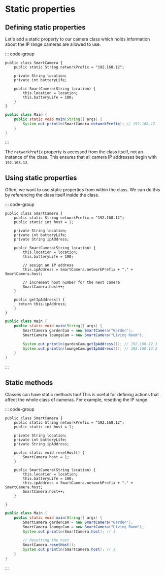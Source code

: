 # Static properties

<Vimeo id="123" />

## Defining static properties

Let's add a static property to our camera class which holds information about
the IP range cameras are allowed to use.

::: code-group

```java{2} [SmartCamera.java]
public class SmartCamera {
    public static String networkPrefix = "192.168.12";

    private String location;
    private int batteryLife;

    public SmartCamera(String location) {
        this.location = location;
        this.batteryLife = 100;
    }
}
```

```java [Main.java]
public class Main {
    public static void main(String[] args) {
        System.out.println(SmartCamera.networkPrefix); // 192.168.12
    }
}
```

:::

The `networkPrefix` property is accessed from the class itself, not an instance
of the class. This ensures that all camera IP addresses begin with `192.168.12`.

## Using static properties

Often, we want to use static properties from within the class. We can do this by
referencing the class itself inside the class.

::: code-group

```java{13-17} [SmartCamera.java]
public class SmartCamera {
    public static String networkPrefix = "192.168.12";
    public static int host = 1;

    private String location;
    private int batteryLife;
    private String ipAddress;

    public SmartCamera(String location) {
        this.location = location;
        this.batteryLife = 100;

        // assign an IP address
        this.ipAddress = SmartCamera.networkPrefix + "." + SmartCamera.host;

        // increment host number for the next camera
        SmartCamera.host++;
    }

    public getIpAddress() {
      return this.ipAddress;
    }
}
```

```java [Main.java]
public class Main {
    public static void main(String[] args) {
        SmartCamera gardenCam = new SmartCamera("Garden");
        SmartCamera loungeCam = new SmartCamera("Living Room");

        System.out.println(gardenCam.getIpAddress()); // 192.168.12.1
        System.out.println(loungeCam.getIpAddress()); // 192.168.12.2
    }
}
```

:::

## Static methods

Classes can have static methods too! This is useful for defining actions that
affect the whole class of cameras. For example, resetting the IP range.

::: code-group

```java{9-11} [SmartCamera.java]
public class SmartCamera {
    public static String networkPrefix = "192.168.12";
    public static int host = 1;

    private String location;
    private int batteryLife;
    private String ipAddress;

    public static void resetHost() {
        SmartCamera.host = 1;
    }

    public SmartCamera(String location) {
        this.location = location;
        this.batteryLife = 100;
        this.ipAddress = SmartCamera.networkPrefix + "." + SmartCamera.host;
        SmartCamera.host++;
    }

}
```

```java [Main.java]
public class Main {
    public static void main(String[] args) {
        SmartCamera gardenCam = new SmartCamera("Garden");
        SmartCamera loungeCam = new SmartCamera("Living Room");
        System.out.println(SmartCamera.host); // 3

        // Resetting the host
        SmartCamera.resetHost();
        System.out.println(SmartCamera.host); // 3
    }
}
```

:::
